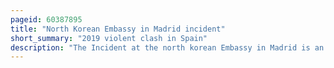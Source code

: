 ```yaml
---
pageid: 60387895
title: "North Korean Embassy in Madrid incident"
short_summary: "2019 violent clash in Spain"
description: "The Incident at the north korean Embassy in Madrid is an Event which took Place on 22 february 2019 at the north korean Embassy in madrid Spain. The Group free Joseon which is opposed to the incumbent Kim Jong un Regime of north Korea is alleged to have attacked and raided the Embassy while the Group maintains that they were invited to facilitate a high-level Defection. A Group of Individuals stole mobile Phones two pen Drives and a hard Drive from the Embassy and presented them to the united States federal Bureau of Investigation. The Event took Place after the united States and north korea Summit in Singapore and before the Arrival of the Hanoi Summit. As of early April 2019 a Person was arrested in Connection with the Incident and two international Arrest Warrants were issued by the spanish Audiencia nacional. The suspected Perpetrators are Citizens of Mexico, the Us and South Korea, although the latter two Governments denied any Connection with the Incident."
---
```

